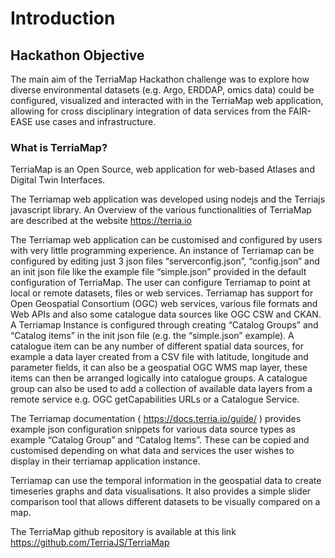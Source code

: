 # Introduction

## Hackathon Objective 

The main aim of the TerriaMap Hackathon challenge was to explore how
diverse environmental datasets (e.g. Argo, ERDDAP, omics data) could be
configured, visualized and interacted with in the TerriaMap web
application, allowing for cross disciplinary integration of data
services from the FAIR-EASE use cases and infrastructure.

### What is TerriaMap?

TerriaMap is an Open Source, web application for web-based Atlases and
Digital Twin Interfaces.

The Terriamap web application was developed using nodejs and the
Terriajs javascript library. An Overview of the various functionalities
of TerriaMap are described at the website <https://terria.io>

The Terriamap web application can be customised and configured by users
with very little programming experience. An instance of Terriamap can be
configured by editing just 3 json files “serverconfig.json”,
“config.json” and an init json file like the example file “simple.json”
provided in the default configuration of TerriaMap. The user can
configure Terriamap to point at local or remote datasets, files or web
services. Terriamap has support for Open Geospatial Consortium (OGC) web
services, various file formats and Web APIs and also some catalogue data
sources like OGC CSW and CKAN. A Terriamap Instance is configured
through creating “Catalog Groups” and “Catalog items” in the init
json file (e.g. the “simple.json” example). A catalogue item can be any
number of different spatial data sources, for example a data layer
created from a CSV file with latitude, longitude and parameter fields,
it can also be a geospatial OGC WMS map layer, these items can then be
arranged logically into catalogue groups. A catalogue group can also be
used to add a collection of available data layers from a remote service
e.g. OGC getCapabilities URLs or a Catalogue Service.

The Terriamap documentation ( <https://docs.terria.io/guide/> ) provides
example json configuration snippets for various data source types as
example “Catalog Group” and “Catalog Items”. These can be copied and
customised depending on what data and services the user wishes to
display in their terriamap application instance.

Terriamap can use the temporal information in the geospatial data to
create timeseries graphs and data visualisations. It also provides a
simple slider comparison tool that allows different datasets to be
visually compared on a map.

The TerriaMap github repository is available at this link
<https://github.com/TerriaJS/TerriaMap>

